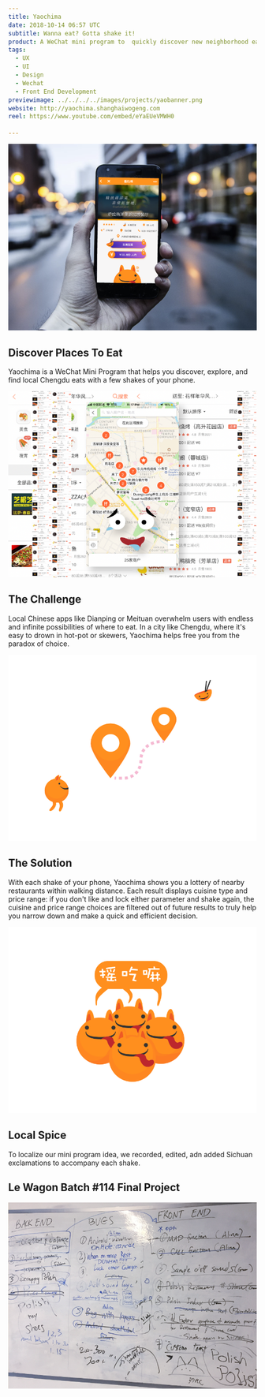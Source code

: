 ```yaml
---
title: Yaochima
date: 2018-10-14 06:57 UTC
subtitle: Wanna eat? Gotta shake it!
product: A WeChat mini program to  quickly discover new neighborhood eats
tags:
  - UX
  - UI
  - Design
  - Wechat
  - Front End Development
previewimage: ../../../../images/projects/yaobanner.png
website: http://yaochima.shanghaiwogeng.com
reel: https://www.youtube.com/embed/eYaEUeVMWH0

---
```

![discover](../images/projects/yao_1.png)

## Discover Places To Eat

Yaochima is a WeChat Mini Program that helps you discover, explore, and find local Chengdu eats with a few shakes of your phone.

![dianping](../images/projects/yao_2.png)

## The Challenge

Local Chinese apps like Dianping or Meituan overwhelm users with endless and infinite possibilities of where to eat. In a city like Chengdu, where it's easy to drown in hot-pot or skewers, Yaochima helps free you from the paradox of choice.

![yao_icons](../images/projects/yao_3.png)

## The Solution

With each shake of your phone, Yaochima shows you a lottery of nearby restaurants within walking distance. Each result displays cuisine type and price range: if you don't like and lock either parameter and shake again, the cuisine and price range choices are filtered out of future results to truly help you narrow down and  make a quick and efficient decision.

![share](../images/projects/yao_5.png)

## Local Spice

To localize our mini program idea, we recorded, edited, adn added Sichuan exclamations to accompany each shake.

## Le Wagon Batch #114 Final Project

![whiteboard](../images/projects/yao_4.png)

